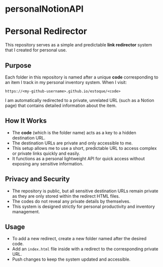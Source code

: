 # personalNotionAPI

# Personal Redirector

This repository serves as a simple and predictable **link redirector** system that I created for personal use.

## Purpose

Each folder in this repository is named after a unique **code** corresponding to an item I track in my personal inventory system. When I visit:

```
https://<my-github-username>.github.io/estoque/<code>
```

I am automatically redirected to a private, unrelated URL (such as a Notion page) that contains detailed information about the item.

## How It Works

- The **code** (which is the folder name) acts as a key to a hidden destination URL.
- The destination URLs are private and only accessible to me.
- This setup allows me to use a short, predictable URL to access complex or private links quickly and easily.
- It functions as a personal lightweight API for quick access without exposing any sensitive information.

## Privacy and Security

- The repository is public, but all sensitive destination URLs remain private as they are only stored within the redirect HTML files.
- The codes do not reveal any private details by themselves.
- This system is designed strictly for personal productivity and inventory management.

## Usage

- To add a new redirect, create a new folder named after the desired code.
- Add an `index.html` file inside with a redirect to the corresponding private URL.
- Push changes to keep the system updated and accessible.
